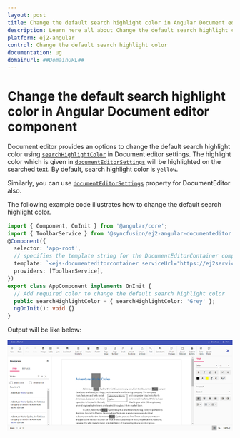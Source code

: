 ```yaml
---
layout: post
title: Change the default search highlight color in Angular Document editor component | Syncfusion
description: Learn here all about Change the default search highlight color in Syncfusion Angular Document editor component of Syncfusion Essential JS 2 and more.
platform: ej2-angular
control: Change the default search highlight color 
documentation: ug
domainurl: ##DomainURL##
---
```


# Change the default search highlight color in Angular Document editor component

Document editor provides an options to change the default search highlight color using [`searchHighlightColor`](https://ej2.syncfusion.com/angular/documentation/api/document-editor/documentEditorSettingsModel/#searchhighlightcolor) in Document editor settings. The highlight color which is given in [`documentEditorSettings`](https://ej2.syncfusion.com/angular/documentation/api/document-editor-container/#documenteditorsettings) will be highlighted on the searched text. By default, search highlight color is `yellow`.

Similarly, you can use [`documentEditorSettings`](https://ej2.syncfusion.com/angular/documentation/api/document-editor#documenteditorsettings) property for DocumentEditor also.

The following example code illustrates how to change the default search highlight color.

```typescript
import { Component, OnInit } from '@angular/core';
import { ToolbarService } from '@syncfusion/ej2-angular-documenteditor';
@Component({
  selector: 'app-root',
  // specifies the template string for the DocumentEditorContainer component
  template: `<ejs-documenteditorcontainer serviceUrl="https://ej2services.syncfusion.com/production/web-services/api/documenteditor/" height="600px" style="display:block" [documentEditorSettings]= "searchHighlightColor" [enableToolbar]=true> </ejs-documenteditorcontainer>`,
  providers: [ToolbarService],
})
export class AppComponent implements OnInit {
  // Add required color to change the default search highlight color
  public searchHighlightColor = { searchHighlightColor: 'Grey' };
  ngOnInit(): void {}
}
```

Output will be like below:

![How to change the default search highlight color](../images/search-color.png)